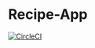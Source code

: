 # Recipe-App

[![CircleCI](https://circleci.com/gh/AdrianRomanski/Recipe-App.svg?style=svg)](https://circleci.com/gh/AdrianRomanski/Recipe-App)


